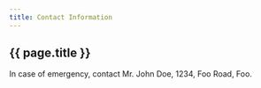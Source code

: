 ```yaml
---
title: Contact Information
---
```


## {{ page.title }}

In case of emergency, contact Mr. John Doe, 1234, Foo Road, Foo.
